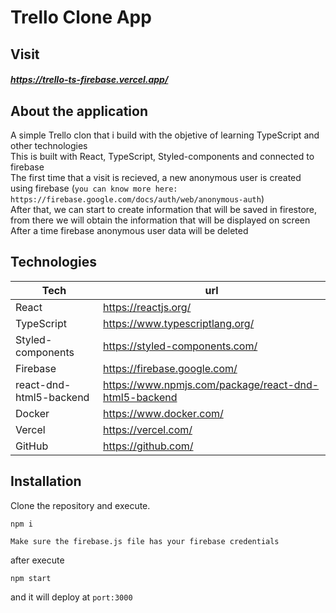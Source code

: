# Trello Clone App
## Visit
##### https://trello-ts-firebase.vercel.app/

## About the application
A simple Trello clon that i build with the objetive of learning TypeScript and other technologies<br/>
This is built with React, TypeScript, Styled-components and connected to firebase<br/>
The first time that a visit is recieved, a new anonymous user is created using firebase (`you can know more here: https://firebase.google.com/docs/auth/web/anonymous-auth`)<br/>
After that, we can start to create information that will be saved in firestore, from there we will obtain the information that will be displayed on screen<br/>
After a time firebase anonymous user data will be deleted<br/>

## Technologies
| Tech | url |
| ------ | ------ |
| React | https://reactjs.org/ |
| TypeScript | https://www.typescriptlang.org/ |
| Styled-components | https://styled-components.com/ |
| Firebase | https://firebase.google.com/ |
| react-dnd-html5-backend | https://www.npmjs.com/package/react-dnd-html5-backend |
| Docker | https://www.docker.com/ |
| Vercel | https://vercel.com/ |
| GitHub | https://github.com/ |

## Installation

Clone the repository and execute.
```
npm i
```
`Make sure the firebase.js file has your firebase credentials`

after execute
```
npm start
```
and it will deploy at `port:3000`
